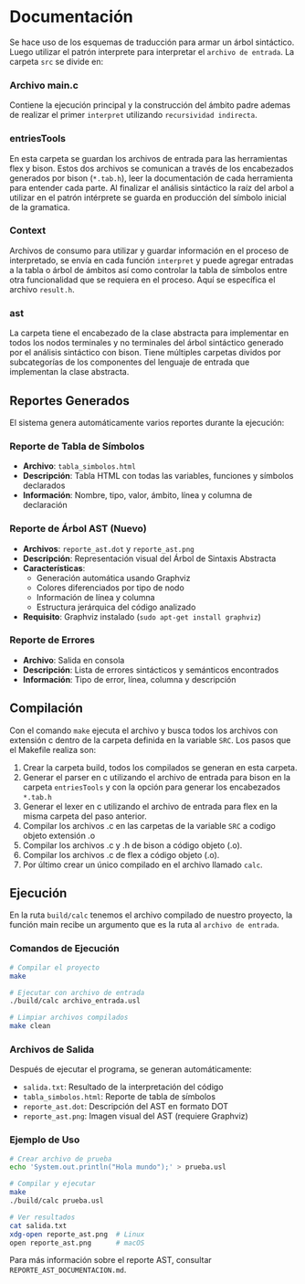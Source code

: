 # Documentación

Se hace uso de los esquemas de traducción para armar un árbol sintáctico. Luego utilizar el patrón interprete para interpretar el `archivo de entrada`. La carpeta `src` se divide en:

### Archivo main.c

Contiene la ejecución principal y la construcción del ámbito padre ademas de realizar el primer `interpret` utilizando `recursividad indirecta`.

### entriesTools

En esta carpeta se guardan los archivos de entrada para las herramientas flex y bison. Estos dos archivos se comunican a través de los encabezados generados por bison (`*.tab.h`), leer la documentación de cada herramienta para entender cada parte. Al finalizar el análisis sintáctico la raíz del arbol a utilizar en el patrón intérprete se guarda en producción del símbolo inicial de la gramatica.

### Context

Archivos de consumo para utilizar y guardar información en el proceso de interpretado, se envía en cada función `interpret` y puede agregar entradas a la tabla o árbol de ámbitos así como controlar la tabla de símbolos entre otra funcionalidad que se requiera en el proceso. Aquí se específica el archivo `result.h`.

### ast

La carpeta tiene el encabezado de la clase abstracta para implementar en todos los nodos terminales y no terminales del árbol sintáctico generado por el análisis sintáctico con bison. Tiene múltiples carpetas dividos por subcategorías de los componentes del lenguaje de entrada que implementan la clase abstracta.

## Reportes Generados

El sistema genera automáticamente varios reportes durante la ejecución:

### Reporte de Tabla de Símbolos

- **Archivo**: `tabla_simbolos.html`
- **Descripción**: Tabla HTML con todas las variables, funciones y símbolos declarados
- **Información**: Nombre, tipo, valor, ámbito, línea y columna de declaración

### Reporte de Árbol AST (Nuevo)

- **Archivos**: `reporte_ast.dot` y `reporte_ast.png`
- **Descripción**: Representación visual del Árbol de Sintaxis Abstracta
- **Características**:
  - Generación automática usando Graphviz
  - Colores diferenciados por tipo de nodo
  - Información de línea y columna
  - Estructura jerárquica del código analizado
- **Requisito**: Graphviz instalado (`sudo apt-get install graphviz`)

### Reporte de Errores

- **Archivo**: Salida en consola
- **Descripción**: Lista de errores sintácticos y semánticos encontrados
- **Información**: Tipo de error, línea, columna y descripción

## Compilación

Con el comando `make` ejecuta el archivo y busca todos los archivos con extensión c dentro de la carpeta definida en la variable `SRC`. Los pasos que el Makefile realiza son:

1. Crear la carpeta build, todos los compilados se generan en esta carpeta.
2. Generar el parser en c utilizando el archivo de entrada para bison en la carpeta `entriesTools` y con la opción para generar los encabezados `*.tab.h`
3. Generar el lexer en c utilizando el archivo de entrada para flex en la misma carpeta del paso anterior.
4. Compilar los archivos .c en las carpetas de la variable `SRC` a codigo objeto extensión .o
5. Compilar los archivos .c y .h de bison a código objeto (.o).
6. Compilar los archivos .c de flex a código objeto (.o).
7. Por último crear un único compilado en el archivo llamado `calc`.

## Ejecución

En la ruta `build/calc` tenemos el archivo compilado de nuestro proyecto, la función main recibe un argumento que es la ruta al `archivo de entrada`.

### Comandos de Ejecución

```bash
# Compilar el proyecto
make

# Ejecutar con archivo de entrada
./build/calc archivo_entrada.usl

# Limpiar archivos compilados
make clean
```

### Archivos de Salida

Después de ejecutar el programa, se generan automáticamente:

- `salida.txt`: Resultado de la interpretación del código
- `tabla_simbolos.html`: Reporte de tabla de símbolos
- `reporte_ast.dot`: Descripción del AST en formato DOT
- `reporte_ast.png`: Imagen visual del AST (requiere Graphviz)

### Ejemplo de Uso

```bash
# Crear archivo de prueba
echo 'System.out.println("Hola mundo");' > prueba.usl

# Compilar y ejecutar
make
./build/calc prueba.usl

# Ver resultados
cat salida.txt
xdg-open reporte_ast.png  # Linux
open reporte_ast.png      # macOS
```

Para más información sobre el reporte AST, consultar `REPORTE_AST_DOCUMENTACION.md`.
